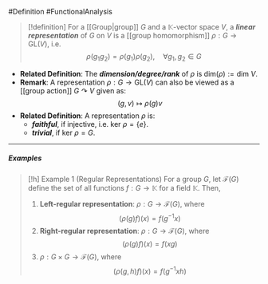 #Definition #FunctionalAnalysis 

> [!definition]
> For a [[Group|group]] $G$ and a $\mathbb{K}$-vector space $V$, a ***linear representation*** of $G$ on $V$ is a [[group homomorphism]] $\rho:G\to \text{GL}(V)$, i.e.$$\rho(g_{1}g_{2})=\rho(g_{1})\rho(g_{2}),\quad \forall g_{1},g_{2}\in G$$
- **Related Definition**: The ***dimension/degree/rank*** of $\rho$ is $\text{dim}(\rho):=\text{dim }V$.
- **Remark**: A representation $\rho:G\to \text{GL}(V)$ can also be viewed as a [[group action]] $G \curvearrowright V$ given as: $$(g,v)\mapsto \rho(g)v$$
- **Related Definition**: A representation $\rho$ is: 
	- ***faithful***, if injective, i.e. $\text{ker }\rho=\{ e \}$.
	- ***trivial***, if $\text{ker }\rho=G$.
---
##### Examples
> [!h] Example 1 (Regular Representations)
> For a group $G$, let $\mathcal{F}(G)$ define the set of all functions $f:G \to \mathbb{K}$ for a field $\mathbb{K}$. Then, 
> 1. **Left-regular representation**: $\rho:G\to \mathcal{F}(G)$, where$$(\rho(g)f)(x)=f(g^{-1}x)$$
> 2. **Right-regular representation**: $\rho:G\to \mathcal{F}(G)$, where$$(\rho(g)f)(x)=f(xg)$$
> 3. $\rho:G\times G\to \mathcal{F}(G)$, where$$(\rho(g,h)f)(x)=f(g^{-1}xh)$$